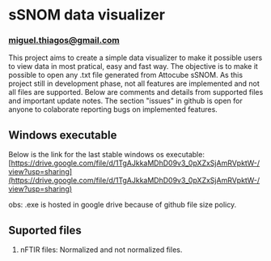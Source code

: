 # sSNOM data visualizer
### miguel.thiagos@gmail.com

This project aims to create a simple data visualizer to make it possible users to view data in most pratical, easy and fast way. The objective is to make it possible to open any .txt file generated from Attocube sSNOM. As this project still in development phase, not all features are implemented and not all files are supported. Below are comments and details from supported files and important update notes. The section "issues" in github is open for anyone to colaborate reporting bugs on implemented features.

## Windows executable

Below is the link for the last stable windows os executable:
[https://drive.google.com/file/d/1TgAJkkaMDhD09v3_0pXZxSjAmRVpktW-/view?usp=sharing](https://drive.google.com/file/d/1TgAJkkaMDhD09v3_0pXZxSjAmRVpktW-/view?usp=sharing)

obs: .exe is hosted in google drive because of github file size policy.

## Suported files

1. nFTIR files: Normalized and not normalized files.
